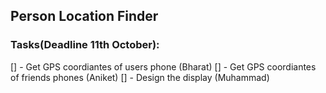 ## Person Location Finder

### Tasks(Deadline 11th October):
[] - Get GPS coordiantes of users phone (Bharat)
[] - Get GPS coordiantes of friends phones (Aniket)
[] - Design the display (Muhammad)


